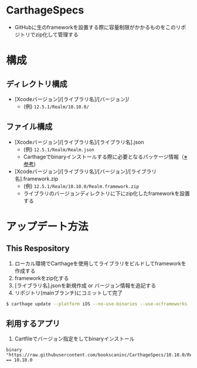 # CarthageSpecs
* GitHubに生のframeworkを設置する際に容量制限がかかるものをこのリポジトリでzip化して管理する

# 構成
## ディレクトリ構成
* [Xcodeバージョン]/[ライブラリ名]/[バージョン]/
  * (例) `12.5.1/Realm/10.10.0/`

## ファイル構成
* [Xcodeバージョン]/[ライブラリ名]/[ライブラリ名].json
  * (例) `12.5.1/Realm/Realm.json`
  * Carthageでbinaryインストールする際に必要となるパッケージ情報（[※参考](https://github.com/bookscaninc/CarthageSpecs/blob/main/12.5.1/Realm/Realm.json))
* [Xcodeバージョン]/[ライブラリ名]/[バージョン]/[ライブラリ名].framework.zip
  * (例) `12.5.1/Realm/10.10.0/Realm.framework.zip`
  * ライブラリのバージョンディレクトリに下にzip化したframeworkを設置する

# アップデート方法
## This Respository
1. ローカル環境でCarthageを使用してライブラリをビルドしてframeworkを作成する
2. frameworkをzip化する
3. [ライブラリ名].jsonを新規作成 or バージョン情報を追記する
4. リポジトリ(mainブランチ)にコミットして完了

```sh
$ carthage update --platform iOS --no-use-binaries --use-xcframeworks
```

## 利用するアプリ
1. Cartfileでバージョン指定をしてbinaryインストール
```
binary "https://raw.githubusercontent.com/bookscaninc/CarthageSpecs/10.10.0/Realm/Realm.json" == 10.10.0
```
